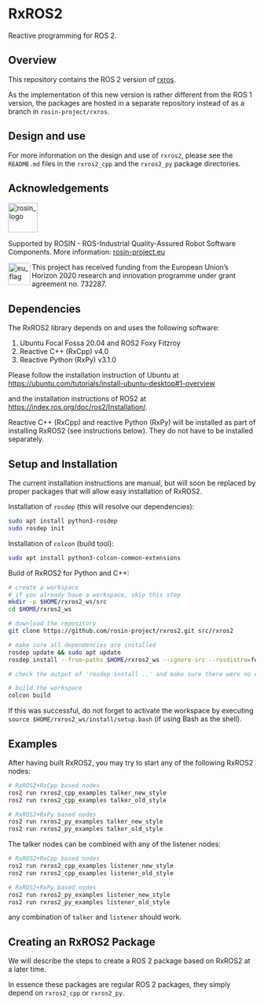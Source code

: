 # RxROS2

Reactive programming for ROS 2.

## Overview

This repository contains the ROS 2 version of [rxros](https://github.com/rosin-project/rxros).

As the implementation of this new version is rather different from the ROS 1 version, the packages are hosted in a separate repository instead of as a branch in `rosin-project/rxros`.


## Design and use

For more information on the design and use of `rxros2`, please see the `README.md` files in the `rxros2_cpp` and the `rxros2_py` package directories.


## Acknowledgements

<!--
    ROSIN acknowledgement from the ROSIN press kit
    @ https://github.com/rosin-project/press_kit
-->

<a href="http://rosin-project.eu">
  <img src="http://rosin-project.eu/wp-content/uploads/rosin_ack_logo_wide.png" alt="rosin_logo" height="60">
</a>

Supported by ROSIN - ROS-Industrial Quality-Assured Robot Software Components.
More information: <a href="http://rosin-project.eu">rosin-project.eu</a>

<img src="http://rosin-project.eu/wp-content/uploads/rosin_eu_flag.jpg" alt="eu_flag" height="45" align="left" >

This project has received funding from the European Union’s Horizon 2020 research and innovation programme under grant agreement no. 732287.


## Dependencies

The RxROS2 library depends on and uses the following software:

 1. Ubuntu Focal Fossa 20.04 and ROS2 Foxy Fitzroy
 1. Reactive C++ (RxCpp) v4.0
 1. Reactive Python (RxPy) v3.1.0

Please follow the installation instruction of Ubuntu at
https://ubuntu.com/tutorials/install-ubuntu-desktop#1-overview

and the installation instructions of ROS2 at
https://index.ros.org/doc/ros2/Installation/.

Reactive C++ (RxCpp) and reactive Python (RxPy) will be installed as part of installing RxROS2 (see instructions below).
They do not have to be installed separately.


## Setup and Installation

The current installation instructions are manual, but will soon be replaced by proper packages that will allow easy installation of RxROS2.

Installation of `rosdep` (this will resolve our dependencies):

```bash
sudo apt install python3-rosdep
sudo rosdep init
```

Installation of `colcon` (build tool):

```bash
sudo apt install python3-colcon-common-extensions
```

Build of RxROS2 for Python and C++:

```bash
# create a workspace
# if you already have a workspace, skip this step
mkdir -p $HOME/rxros2_ws/src
cd $HOME/rxros2_ws

# download the repository
git clone https://github.com/rosin-project/rxros2.git src/rxros2

# make sure all dependencies are installed
rosdep update && sudo apt update
rosdep install --from-paths $HOME/rxros2_ws --ignore-src --rosdistro=foxy

# check the output of 'rosdep install ..' and make sure there were no errors

# build the workspace
colcon build
```

If this was successful, do not forget to activate the workspace by executing `source $HOME/rxros2_ws/install/setup.bash` (if using Bash as the shell).


## Examples

After having built RxROS2, you may try to start any of the following RxROS2 nodes:

```bash
# RxROS2+RxCpp based nodes
ros2 run rxros2_cpp_examples talker_new_style
ros2 run rxros2_cpp_examples talker_old_style

# RxROS2+RxPy based nodes
ros2 run rxros2_py_examples talker_new_style
ros2 run rxros2_py_examples talker_old_style
```

The talker nodes can be combined with any of the listener nodes:

```bash
# RxROS2+RxCpp based nodes
ros2 run rxros2_cpp_examples listener_new_style
ros2 run rxros2_cpp_examples listener_old_style

# RxROS2+RxPy based nodes
ros2 run rxros2_py_examples listener_new_style
ros2 run rxros2_py_examples listener_old_style
```

any combination of `talker` and `listener` should work.


## Creating an RxROS2 Package

We will describe the steps to create a ROS 2 package based on RxROS2 at a later time.

In essence these packages are regular ROS 2 packages, they simply depend on `rxros2_cpp` or `rxros2_py`.
